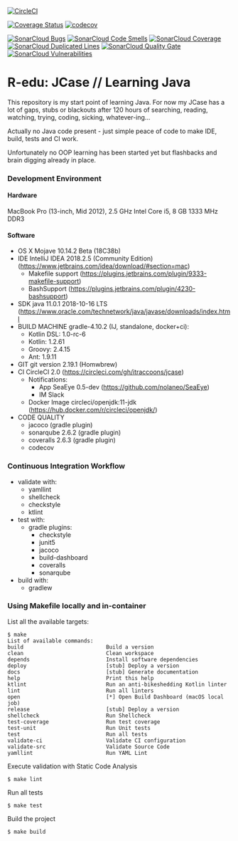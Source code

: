 [![CircleCI](https://circleci.com/gh/itraccoons/jcase.svg?style=svg)](https://circleci.com/gh/itraccoons/jcase)

[![Coverage Status](https://coveralls.io/repos/github/itraccoons/jcase/badge.svg?branch=master)](https://coveralls.io/github/itraccoons/jcase?branch=master)
[![codecov](https://codecov.io/gh/itraccoons/jcase/branch/master/graph/badge.svg)](https://codecov.io/gh/itraccoons/jcase)

[![SonarCloud Bugs](https://sonarcloud.io/api/project_badges/measure?project=itraccoons_jcase&metric=bugs)](https://sonarcloud.io/dashboard?id=itraccoons_jcase)
[![SonarCloud Code Smells](https://sonarcloud.io/api/project_badges/measure?project=itraccoons_jcase&metric=code_smells)](https://sonarcloud.io/dashboard?id=itraccoons_jcase)
[![SonarCloud Coverage](https://sonarcloud.io/api/project_badges/measure?project=itraccoons_jcase&metric=coverage)](https://sonarcloud.io/dashboard?id=itraccoons_jcase)
[![SonarCloud Duplicated Lines](https://sonarcloud.io/api/project_badges/measure?project=itraccoons_jcase&metric=duplicated_lines_density)](https://sonarcloud.io/dashboard?id=itraccoons_jcase)
[![SonarCloud Quality Gate](https://sonarcloud.io/api/project_badges/measure?project=itraccoons_jcase&metric=alert_status)](https://sonarcloud.io/dashboard?id=itraccoons_jcase)
[![SonarCloud Vulnerabilities](https://sonarcloud.io/api/project_badges/measure?project=itraccoons_jcase&metric=vulnerabilities)](https://sonarcloud.io/dashboard?id=itraccoons_jcase)

# R-edu: JCase // Learning Java
This repository is my start point of learning Java.
For now my JCase has a lot of gaps, stubs or blackouts after 120 hours of
searching, reading, watching, trying, coding, sicking, whatever-ing...

Actually no Java code present - just simple peace of code to make IDE, build, tests and CI work.

Unfortunately no OOP learning has been started yet but flashbacks and brain digging already in place.

### Development Environment

#### Hardware
MacBook Pro (13-inch, Mid 2012),  2.5 GHz Intel Core i5, 8 GB 1333 MHz DDR3	
	    
#### Software	
  * OS X Mojave 10.14.2 Beta (18C38b)
  * IDE IntelliJ IDEA 2018.2.5 (Community Edition) (https://www.jetbrains.com/idea/download/#section=mac)
    * Makefile support (https://plugins.jetbrains.com/plugin/9333-makefile-support)
    * BashSupport (https://plugins.jetbrains.com/plugin/4230-bashsupport)
  * SDK java 11.0.1 2018-10-16 LTS (https://www.oracle.com/technetwork/java/javase/downloads/index.html
  * BUILD MACHINE gradle-4.10.2 (IJ, standalone, docker+ci):
    * Kotlin DSL:   1.0-rc-6
    * Kotlin:       1.2.61
    * Groovy:       2.4.15
    * Ant:          1.9.11
  * GIT	git version 2.19.1 (Homwbrew)
  * CI CircleCI 2.0 (https://circleci.com/gh/itraccoons/jcase)
    * Notifications:
      * App SeaEye 0.5-dev (https://github.com/nolaneo/SeaEye)
      * IM Slack
    * Docker Image circleci/openjdk:11-jdk (https://hub.docker.com/r/circleci/openjdk/)
  * CODE QUALITY
	* jacoco (gradle plugin)
    * sonarqube 2.6.2 (gradle plugin)
    * coveralls 2.6.3 (gradle plugin)
    * codecov

### Continuous Integration Workflow
  * validate with:
  	* yamllint
	* shellcheck
	* checkstyle
	* ktlint
  * test with:
    * gradle plugins:
      * checkstyle
      * junit5
      * jacoco
      * build-dashboard
      * coveralls
      * sonarqube
  * build with:
	* gradlew

### Using Makefile locally and in-container
List all the available targets:

	$ make
    List of available commands:
	build                          Build a version
	clean                          Clean workspace
	depends                        Install software dependencies
	deploy                         [stub] Deploy a version
	docs                           [stub] Generate documentation
	help                           Print this help
	ktlint                         Run an anti-bikeshedding Kotlin linter
	lint                           Run all linters
	open                           [*] Open Build Dashboard (macOS local job)
	release                        [stub] Deploy a version
	shellcheck                     Run Shellcheck
	test-coverage                  Run test coverage
	test-unit                      Run Unit tests
	test                           Run all tests
	validate-ci                    Validate CI configuration
	validate-src                   Validate Source Code
	yamllint                       Run YAML Lint

Execute validation with Static Code Analysis

	$ make lint

Run all tests

	$ make test

Build the project

	$ make build
